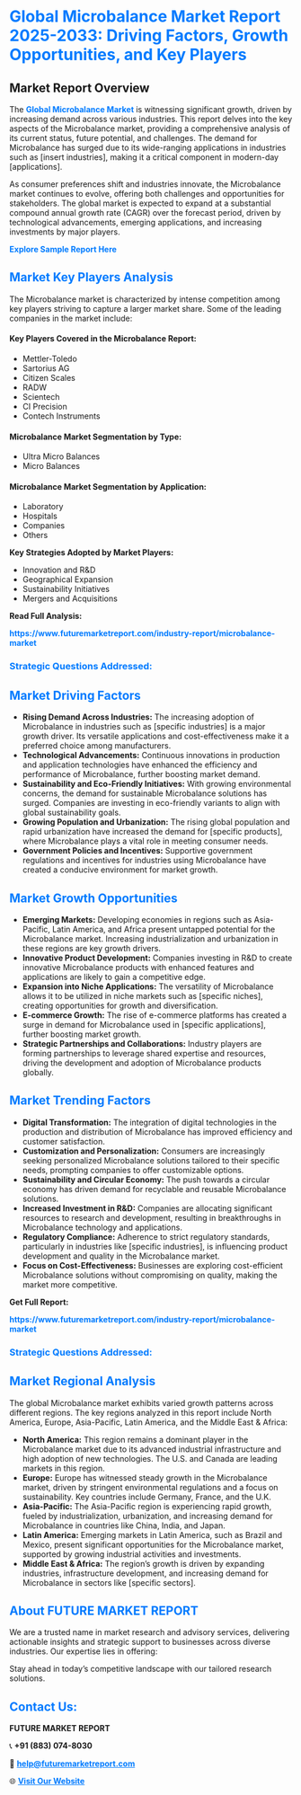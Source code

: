 <h1 style="color: #007BFF;">Global Microbalance Market Report 2025-2033: Driving Factors, Growth Opportunities, and Key Players</h1>

<section id="overview">
<h2>Market Report Overview</h2>
<p>The <a href="https://www.futuremarketreport.com/industry-report/microbalance-market" style="color: #007BFF; text-decoration: none;"><strong>Global Microbalance Market</strong></a> is witnessing significant growth, driven by increasing demand across various industries. This report delves into the key aspects of the Microbalance market, providing a comprehensive analysis of its current status, future potential, and challenges. The demand for Microbalance has surged due to its wide-ranging applications in industries such as [insert industries], making it a critical component in modern-day [applications].</p>
<p>As consumer preferences shift and industries innovate, the Microbalance market continues to evolve, offering both challenges and opportunities for stakeholders. The global market is expected to expand at a substantial compound annual growth rate (CAGR) over the forecast period, driven by technological advancements, emerging applications, and increasing investments by major players.</p>
</section>

<section id="overview">
<p><a href="https://www.futuremarketreport.com/request-sample/reportId=104559" style="color: #007BFF; text-decoration: none;"><strong>Explore Sample Report Here</strong></a></p>
</section>

<section id="key-players">
<h2 style="color: #007BFF;">Market Key Players Analysis</h2>
<p>The Microbalance market is characterized by intense competition among key players striving to capture a larger market share. Some of the leading companies in the market include:</p>
<h4>Key Players Covered in the Microbalance Report:</h4>
<ul><li>Mettler-Toledo</li><li>Sartorius AG</li><li>Citizen Scales</li><li>RADW</li><li>Scientech</li><li>CI Precision</li><li>Contech Instruments</li></ul>
<h4>Microbalance Market Segmentation by Type:</h4>
<ul><li>Ultra Micro Balances</li><li>Micro Balances</li></ul>

<h4>Microbalance Market Segmentation by Application:</h4>
<ul><li>Laboratory</li><li>Hospitals</li><li>Companies</li><li>Others</li></ul>
<p><strong>Key Strategies Adopted by Market Players:</strong></p>
<ul>
<li>Innovation and R&D</li>
<li>Geographical Expansion</li>
<li>Sustainability Initiatives</li>
<li>Mergers and Acquisitions</li>
</ul>
</section>

<section>
<p><strong>Read Full Analysis: </strong></p><a href="https://www.futuremarketreport.com/industry-report/microbalance-market" style="color: #007BFF; text-decoration: none;"><strong>https://www.futuremarketreport.com/industry-report/microbalance-market</strong></a>
<h3 style="color: #007BFF;">Strategic Questions Addressed:</h3>
</section>

<section id="driving-factors">
<h2 style="color: #007BFF;">Market Driving Factors</h2>
<ul>
<li><strong>Rising Demand Across Industries:</strong> The increasing adoption of Microbalance in industries such as [specific industries] is a major growth driver. Its versatile applications and cost-effectiveness make it a preferred choice among manufacturers.</li>
<li><strong>Technological Advancements:</strong> Continuous innovations in production and application technologies have enhanced the efficiency and performance of Microbalance, further boosting market demand.</li>
<li><strong>Sustainability and Eco-Friendly Initiatives:</strong> With growing environmental concerns, the demand for sustainable Microbalance solutions has surged. Companies are investing in eco-friendly variants to align with global sustainability goals.</li>
<li><strong>Growing Population and Urbanization:</strong> The rising global population and rapid urbanization have increased the demand for [specific products], where Microbalance plays a vital role in meeting consumer needs.</li>
<li><strong>Government Policies and Incentives:</strong> Supportive government regulations and incentives for industries using Microbalance have created a conducive environment for market growth.</li>
</ul>
</section>

<section id="growth-opportunities">
<h2 style="color: #007BFF;">Market Growth Opportunities</h2>
<ul>
<li><strong>Emerging Markets:</strong> Developing economies in regions such as Asia-Pacific, Latin America, and Africa present untapped potential for the Microbalance market. Increasing industrialization and urbanization in these regions are key growth drivers.</li>
<li><strong>Innovative Product Development:</strong> Companies investing in R&D to create innovative Microbalance products with enhanced features and applications are likely to gain a competitive edge.</li>
<li><strong>Expansion into Niche Applications:</strong> The versatility of Microbalance allows it to be utilized in niche markets such as [specific niches], creating opportunities for growth and diversification.</li>
<li><strong>E-commerce Growth:</strong> The rise of e-commerce platforms has created a surge in demand for Microbalance used in [specific applications], further boosting market growth.</li>
<li><strong>Strategic Partnerships and Collaborations:</strong> Industry players are forming partnerships to leverage shared expertise and resources, driving the development and adoption of Microbalance products globally.</li>
</ul>
</section>

<section id="trending-factors">
<h2 style="color: #007BFF;">Market Trending Factors</h2>
<ul>
<li><strong>Digital Transformation:</strong> The integration of digital technologies in the production and distribution of Microbalance has improved efficiency and customer satisfaction.</li>
<li><strong>Customization and Personalization:</strong> Consumers are increasingly seeking personalized Microbalance solutions tailored to their specific needs, prompting companies to offer customizable options.</li>
<li><strong>Sustainability and Circular Economy:</strong> The push towards a circular economy has driven demand for recyclable and reusable Microbalance solutions.</li>
<li><strong>Increased Investment in R&D:</strong> Companies are allocating significant resources to research and development, resulting in breakthroughs in Microbalance technology and applications.</li>
<li><strong>Regulatory Compliance:</strong> Adherence to strict regulatory standards, particularly in industries like [specific industries], is influencing product development and quality in the Microbalance market.</li>
<li><strong>Focus on Cost-Effectiveness:</strong> Businesses are exploring cost-efficient Microbalance solutions without compromising on quality, making the market more competitive.</li>
</ul>
</section>

<section>
<p><strong>Get Full Report: </strong></p><a href="https://www.futuremarketreport.com/industry-report/microbalance-market" style="color: #007BFF; text-decoration: none;"><strong>https://www.futuremarketreport.com/industry-report/microbalance-market</strong></a>
<h3 style="color: #007BFF;">Strategic Questions Addressed:</h3>
</section>


<section id="regional-analysis">
<h2 style="color: #007BFF;">Market Regional Analysis</h2>
<p>The global Microbalance market exhibits varied growth patterns across different regions. The key regions analyzed in this report include North America, Europe, Asia-Pacific, Latin America, and the Middle East & Africa:</p>
<ul>
<li><strong>North America:</strong> This region remains a dominant player in the Microbalance market due to its advanced industrial infrastructure and high adoption of new technologies. The U.S. and Canada are leading markets in this region.</li>
<li><strong>Europe:</strong> Europe has witnessed steady growth in the Microbalance market, driven by stringent environmental regulations and a focus on sustainability. Key countries include Germany, France, and the U.K.</li>
<li><strong>Asia-Pacific:</strong> The Asia-Pacific region is experiencing rapid growth, fueled by industrialization, urbanization, and increasing demand for Microbalance in countries like China, India, and Japan.</li>
<li><strong>Latin America:</strong> Emerging markets in Latin America, such as Brazil and Mexico, present significant opportunities for the Microbalance market, supported by growing industrial activities and investments.</li>
<li><strong>Middle East & Africa:</strong> The region’s growth is driven by expanding industries, infrastructure development, and increasing demand for Microbalance in sectors like [specific sectors].</li>
</ul>
</section>

<footer>
<h2 style="color: #007BFF;">About FUTURE MARKET REPORT</h2>
<p>We are a trusted name in market research and advisory services, delivering actionable insights and strategic support to businesses across diverse industries. Our expertise lies in offering:</p>

<p>Stay ahead in today’s competitive landscape with our tailored research solutions.</p>

<h2 style="color: #007BFF;">Contact Us:</h2>
<p><strong>FUTURE MARKET REPORT</strong></p>
<p>📞 <strong>+91 (883) 074-8030</strong></p>
<p>📧 <strong><a href="mailto:help@futuremarketreport.com" style="color: #007BFF;">help@futuremarketreport.com</a></strong></p>
<p>🌐 <strong><a href="https://www.futuremarketreport.com/" style="color: #007BFF;">Visit Our Website</a></strong></p>
</footer>